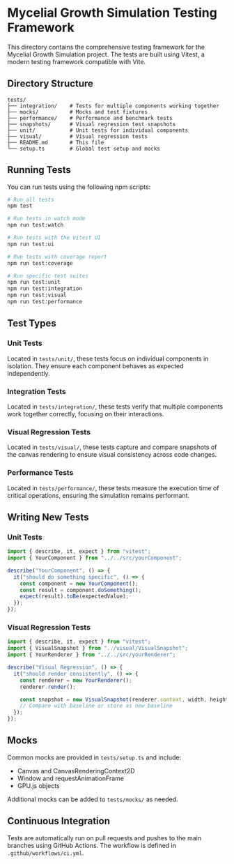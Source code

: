 # Mycelial Growth Simulation Testing Framework

This directory contains the comprehensive testing framework for the Mycelial Growth Simulation project. The tests are built using Vitest, a modern testing framework compatible with Vite.

## Directory Structure

```
tests/
├── integration/    # Tests for multiple components working together
├── mocks/          # Mocks and test fixtures
├── performance/    # Performance and benchmark tests
├── snapshots/      # Visual regression test snapshots
├── unit/           # Unit tests for individual components
├── visual/         # Visual regression tests
├── README.md       # This file
└── setup.ts        # Global test setup and mocks
```

## Running Tests

You can run tests using the following npm scripts:

```bash
# Run all tests
npm test

# Run tests in watch mode
npm run test:watch

# Run tests with the Vitest UI
npm run test:ui

# Run tests with coverage report
npm run test:coverage

# Run specific test suites
npm run test:unit
npm run test:integration
npm run test:visual
npm run test:performance
```

## Test Types

### Unit Tests

Located in `tests/unit/`, these tests focus on individual components in isolation. They ensure each component behaves as expected independently.

### Integration Tests

Located in `tests/integration/`, these tests verify that multiple components work together correctly, focusing on their interactions.

### Visual Regression Tests

Located in `tests/visual/`, these tests capture and compare snapshots of the canvas rendering to ensure visual consistency across code changes.

### Performance Tests

Located in `tests/performance/`, these tests measure the execution time of critical operations, ensuring the simulation remains performant.

## Writing New Tests

### Unit Tests

```typescript
import { describe, it, expect } from "vitest";
import { YourComponent } from "../../src/yourComponent";

describe("YourComponent", () => {
  it("should do something specific", () => {
    const component = new YourComponent();
    const result = component.doSomething();
    expect(result).toBe(expectedValue);
  });
});
```

### Visual Regression Tests

```typescript
import { describe, it, expect } from "vitest";
import { VisualSnapshot } from "../visual/VisualSnapshot";
import { YourRenderer } from "../../src/yourRenderer";

describe("Visual Regression", () => {
  it("should render consistently", () => {
    const renderer = new YourRenderer();
    renderer.render();

    const snapshot = new VisualSnapshot(renderer.context, width, height);
    // Compare with baseline or store as new baseline
  });
});
```

## Mocks

Common mocks are provided in `tests/setup.ts` and include:

- Canvas and CanvasRenderingContext2D
- Window and requestAnimationFrame
- GPU.js objects

Additional mocks can be added to `tests/mocks/` as needed.

## Continuous Integration

Tests are automatically run on pull requests and pushes to the main branches using GitHub Actions. The workflow is defined in `.github/workflows/ci.yml`.

